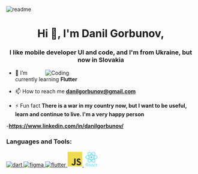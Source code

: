 ![readme](https://user-images.githubusercontent.com/35400605/166440794-79996d81-e06c-467e-a58f-d51df1c47744.png)


<h1 align="center">Hi 👋, I'm Danil Gorbunov, </h1>
<h3 align="center">I like mobile developer UI and code, and I'm from Ukraine, but now in Slovakia</h3>
<img align="right" alt="Coding" width="400" src="https://cdn.dribbble.com/users/1162077/screenshots/3848914/programmer.gif">

- 🌱 I’m currently learning **Flutter**

- 📫 How to reach me **danilgorbunov@gmail.com**

- ⚡ Fun fact **There is a war in my country now, but I want to be useful, learn and continue to live. I'm a very happy person**

-**https://www.linkedin.com/in/danilgorbunov/**

</p>

<h3 align="left">Languages and Tools:</h3>
<p align="left">
 
  <a href="https://dart.dev" target="_blank" rel="noreferrer"> <img src="https://www.vectorlogo.zone/logos/dartlang/dartlang-icon.svg" alt="dart" width="40" height="40"/> 
   <a href="https://www.figma.com/" target="_blank" rel="noreferrer"> <img src="https://www.vectorlogo.zone/logos/figma/figma-icon.svg" alt="figma" width="40" height="40"/> </a>  <a href="https://flutter.dev" target="_blank" rel="noreferrer"> <img src="https://www.vectorlogo.zone/logos/flutterio/flutterio-icon.svg" alt="flutter" width="40" height="40"/> 
   <a href="https://developer.mozilla.org/en-US/docs/Web/JavaScript" target="_blank" rel="noreferrer"> <img src="https://raw.githubusercontent.com/devicons/devicon/master/icons/javascript/javascript-original.svg" alt="javascript" width="40" height="40"/>
    <a href="https://reactjs.org/" target="_blank" rel="noreferrer"> <img src="https://raw.githubusercontent.com/devicons/devicon/master/icons/react/react-original-wordmark.svg" alt="react" width="40" height="40"/> </a> 

</p>




